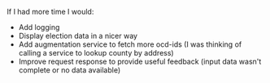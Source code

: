 If I had more time I would:
 * Add logging
 * Display election data in a nicer way
 * Add augmentation service to fetch more ocd-ids (I was thinking of calling a service to lookup county by address)
 * Improve request response to provide useful feedback (input data wasn't complete or no data available)

